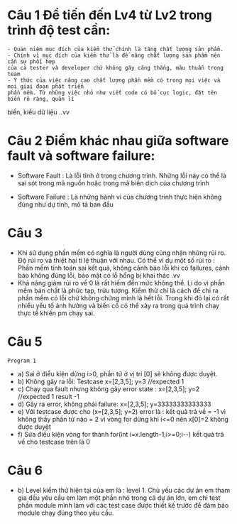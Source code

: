 # Câu 1 Để tiến đến Lv4 từ Lv2 trong trình độ test cần:
	- Quan niệm mục đích của kiểm thử chính là tăng chất lượng sản phẩm. 
	- Chính vì mục đích của kiểm thử là để nâng chất lượng sản phẩm nên cần sự phối hợp
	của cả tester và developer chứ không gây căng thẳng, mâu thuẫn trong team
	- Ý thức của việc nâng cao chất lượng phần mềm có trong mọi việc và mọi giai đoạn phát triển
	phần mềm. Từ những việc nhỏ như viết code có bố cục logic, đặt tên biến rõ ràng, quản lí
biến, kiểu dữ liệu ..vv   
# Câu 2 Điểm khác nhau giữa software fault và software failure:
   - Software Fault : Là lỗi tĩnh ở trong chương trình. Những lỗi này có thể là sai sót trong mã nguồn 
hoặc trong mã biên dịch của chương trình 

   - Software Failure : Là những hành vi của chương trình thực hiện không đúng như dự tính, mô tả ban đầu
# Câu 3
   - Khi sử dụng phần mềm có nghĩa là người dùng cũng nhận những rủi ro. Độ rủi ro và thiệt hại tỉ 
lệ thuận với nhau. Có thể ví dụ một số rủi ro : Phần mềm tính toán sai kết quả, không cảnh báo lỗi khi
có failures, cảnh báo không đúng lỗi, bảo mật có lỗ hổng bị khai thác .vv
   - Khả năng giảm rủi ro về 0 là rất hiếm đến mức không thể. Lí do vì phần mềm bản chất là phức tạp, 
trừu tượng. Kiểm thử chỉ là cách để chỉ ra phần mềm có lỗi chứ không chứng minh là hết lỗi. Trong khi
đó lại có rất nhiều yếu tố ảnh hưởng và biến cố có thể xảy ra trong quá trình chạy thực tế khiến pm chạy sai.

# Câu 5
	Program 1
- a) Sai ở điều kiện dừng i>0, phần tử ở vị trí [0] sẽ không được duyệt.
- b) Không gây ra lỗi: Testcase x=[2,3,5]; y=3 //expected 1
- c) Chạy qua fault nhưng không gây error state : x=[2,3,5]; y=2 //expected 1   result -1
- d) Gây ra error, không phải failure: x=[2,3,5]; y=33333333333333
- e) Với testcase được cho (x=[2,3,5]; y=2) error là : kết quả trả về = -1 vì không thấy phần tử nào = 2
vì vòng for dừng khi i<=0 nên x[0]=2 không được duyệt
- f) Sửa điều kiện vòng for thành for(int i=x.length-1;i>=0;i--)
kết quả trả về cho testcase trên là 0

# Câu 6
- b) Level kiểm thử hiện tại của em là : level 1. Chủ yếu các dự án em tham gia đều yêu cầu em làm một phần
nhỏ trong cả dự án lớn, em chỉ test phần module mình làm với các test case được thiết kế trước để đảm bảo 
module chạy đúng theo yêu cầu. 